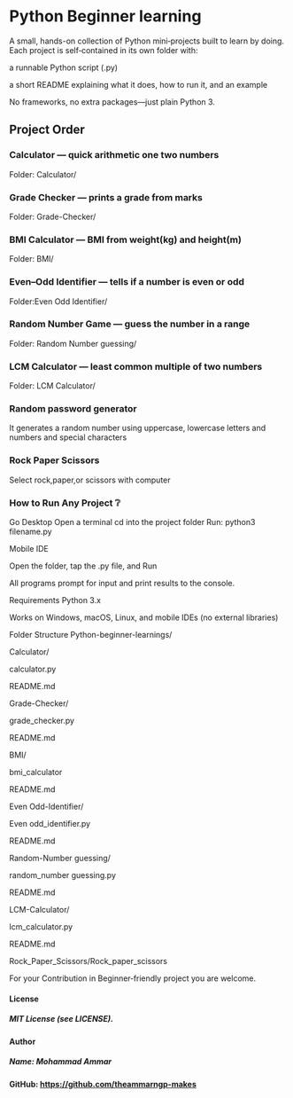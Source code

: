 # Python Beginner learning

A small, hands-on collection of Python mini‑projects built to learn by doing. Each project is self‑contained in its own folder with:

a runnable Python script (.py)

a short README explaining what it does, how to run it, and an example

No frameworks, no extra packages—just plain Python 3.

## Project Order
### Calculator — quick arithmetic one two numbers
Folder: Calculator/

### Grade Checker — prints a grade from marks
Folder: Grade-Checker/

### BMI Calculator — BMI from weight(kg) and height(m)
Folder: BMI/

### Even–Odd Identifier — tells if a number is even or odd
Folder:Even Odd Identifier/

### Random Number Game — guess the number in a range
Folder: Random Number guessing/

### LCM Calculator — least common multiple of two numbers
Folder: LCM Calculator/

### Random password generator 
It generates a random number using uppercase, lowercase letters and numbers and special characters 

### Rock Paper Scissors 
Select rock,paper,or scissors with computer 

### How to Run Any Project ❔
Go Desktop
Open a terminal
cd into the project folder
Run: python3 filename.py

Mobile IDE

Open the folder, tap the .py file, and Run

All programs prompt for input and print results to the console.

Requirements
Python 3.x

Works on Windows, macOS, Linux, and mobile IDEs (no external libraries)

Folder Structure
Python-beginner-learnings/

Calculator/

calculator.py

README.md

Grade-Checker/

grade_checker.py

README.md

BMI/

bmi_calculator

README.md

Even Odd-Identifier/

Even odd_identifier.py

README.md

Random-Number guessing/

random_number guessing.py

README.md

LCM-Calculator/

lcm_calculator.py

README.md

Rock_Paper_Scissors/Rock_paper_scissors 

For your Contribution in Beginner‑friendly project you are welcome.


#### License
##### MIT License (see LICENSE).

#### Author
##### Name: Mohammad Ammar 

#### GitHub: https://github.com/theammarngp-makes
